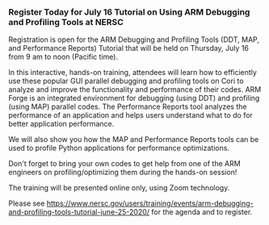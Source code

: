 ### Register Today for July 16 Tutorial on Using ARM Debugging and Profiling Tools at NERSC

Registration is open for the ARM Debugging and Profiling Tools (DDT, MAP, and
Performance Reports) Tutorial that will be held on Thursday, July 16 from
9 am to noon (Pacific time). 

In this interactive, hands-on training, attendees will learn how to efficiently 
use these popular GUI parallel debugging and profiling tools on Cori to analyze 
and improve the functionality and performance of their codes. ARM Forge is an 
integrated environment for debugging (using DDT) and profiling (using MAP)
parallel codes. The Performance Reports tool analyzes the performance of an
application and helps users understand what to do for better application
performance.

We will also show you how the MAP and Performance Reports tools can be used to
profile Python applications for performance optimizations.

Don't forget to bring your own codes to get help from one of the ARM engineers 
on profiling/optimizing them during the hands-on session!

The training will be presented online only, using Zoom technology.

Please see <https://www.nersc.gov/users/training/events/arm-debugging-and-profiling-tools-tutorial-june-25-2020/>
for the agenda and to register.
